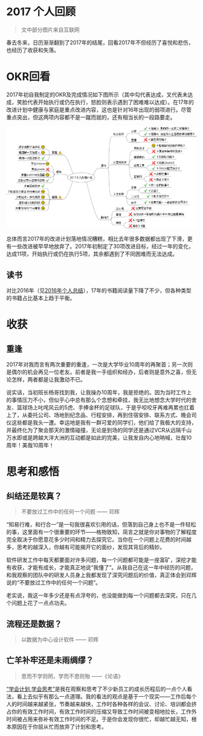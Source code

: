 2017 个人回顾
=============

>文中部分图片来自互联网

春去冬来，日历渐渐翻到了2017年的结尾，回看2017年不但经历了喜悦和悲伤，也经历了收获和失落。

# OKR回看

2017年初自我制定的OKR及完成情况如下图所示（其中勾代表达成，叉代表未达成，笑脸代表开始执行或仍在执行，怒脸则表示遇到了困难难以达成）。在17年的改进计划中健康与家庭是重点改进内容，这也是针对16年出现的弱项进行。尽管重点突出，但这两项内容都不是一蹴而就的，还有相当长的一段路要走。

![img=personalplan2017](https://github.com/hxfirefox/blog/blob/master/record/personal_plan_2017.png)

总体而言2017年的改进计划落地情况糟糕，相比去年很多数据都出现了下滑，更有一些改进被早早地放弃了。2017年初制定了30项改进目标，经过一年的变化，达成11项，开始执行或仍在执行5项，其余都遇到了不同困难而无法达成。

## 读书

对比2016年（见[2016年个人总结](https://github.com/hxfirefox/blog/blob/master/record/my%202016.md)），17年的书籍阅读量下降了不少，但各种类型的书籍占比基本上趋于平衡。

# 收获
## 重逢

2017年对我而言有两次重要的重逢，一次是大学毕业10周年的再聚首；另一次则是偶尔的机会再见一位老友。前者是我一手组织和经办，后者则是意外之喜，但无论怎样，两者都是让我激动不已。

说实话，当初班长杨哥找到我，让我操办10周年，我是拒绝的。因为当时工作上的事情压力不小，但似乎心中总有那么个念想和牵挂，我无比地想念大学时代的舍友、篮球场上叱咤风云的5虎、手捧金杯的足球队，于是乎咬咬牙再难再累也扛着上了，从委托公司、场地到纪念品、行程安排，再到住宿安排、联系方式、晚会司仪这些都是我头一遭。幸运地是我有一群可爱的同学们，他们给了我极大的支持，并最终化为了聚会那天的激情碰撞，无论是到场的同学还是通过VCR从远隔千山万水即或是跨越大洋大洲的互动都是如此的完美，让我发自内心地呐喊，壮哉10周年！美哉10周年！

# 思考和感悟
## 纠结还是较真？
> 不要放过工作中的任何一个问题 —— 邓辉

“知易行难，和行合一”是一句我很喜欢引用的话，但落到自己身上也不是一件轻松的事，这里面有一个很重要的环节——格物致知，简言之就是你对事物的了解程度完全取决于你愿意花多少时间和精力去探究它。当你在一个问题上花费的时间越多，思考的越深入，你越有可能揭开它的面纱，发现其背后的精妙。

软件研发工作中每天都要面对许多问题，每一个问题都可能是一座富矿，深挖才能有收获，才能有成长，才能真正地说“我懂了”。从我自己在这一年中经历的问题，和我观察的团队中的研发人员身上我都发现了深究问题后的价值，真正体会到邓辉说的“不要放过工作中的任何一个问题”。

老实说，我这一年多少还是有点浮夸的，也没能做到每一个问题都去深究，只在几个问题上花了一点点功夫。

## 流程还是数据？
> 以数据为中心设计软件 —— 邓辉

## 亡羊补牢还是未雨绸缪？
> 思而不学则罔，学而不思则殆 ——《论语》

[“学会计划,学会思考”](https://github.com/hxfirefox/blog/blob/master/TDD/learning%20plan%20and%20learning%20think.md)是我在观察和思考了不少新员工的成长历程后的一点个人看法，看上去似乎有那么一点道理。我的看法的观点是基于一个现实——工作后每个人的时间越来越紧张，节奏越来越快，工作时各种各样的会议、讨论、培训都会挤占你的有效工作时间，有效工作时间的压缩又导致工作时间被变相地拉长，工作外时间被占用来弥补有效工作时间的不足。于是你会发现你很忙，却越忙越无知，根本原因在于你屈从忙而放弃了计划和思考。


